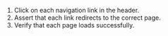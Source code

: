 1. Click on each navigation link in the header.
2. Assert that each link redirects to the correct page.
3. Verify that each page loads successfully.